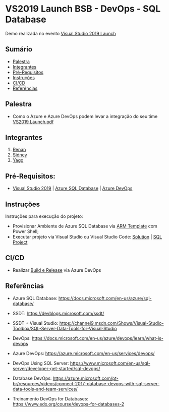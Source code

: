 # VS2019 Launch BSB - DevOps - SQL Database
Demo realizada no evento  [Visual Studio 2019 Launch](https://www.meetup.com/DevelopersBR/events/260461888/)

## Sumário
* [Palestra](#palestra)
* [Integrantes](#integrantes)
* [Pré-Requisitos](#prerequisitos)
* [Instruções](#instrucoes)
* [CI/CD](#ci/cd)
* [Referências](#referencias)

## Palestra
* Como o Azure e Azure DevOps podem levar a integração do seu time  
[VS2019 Launch.pdf](https://github.com/sidneyocirqueira/vs2019-launch-bsb-sqldb/tree/master/pdf)

## Integrantes
1. [Renan](https://github.com/renanlq) 
2. [Sidney](https://github.com/sidneyocirqueira)
3. [Yago](https://github.com/yagoluiz)

## Pré-Requisitos:
* [Visual Studio 2019](https://visualstudio.microsoft.com/vs/preview/) | [Azure SQL Database](https://azure.microsoft.com/en-us/services/sql-database/) | [Azure DevOps](https://azure.microsoft.com/en-us/services/devops/)

## Instruções
Instruções para execução do projeto:
* Provisionar Ambiente de Azure SQL Database via [ARM Template](https://github.com/sidneyocirqueira/vs2019-launch-bsb-sqldb/tree/master/arm) com Power Shell;
* Executar projeto via Visual Studio ou Visual Studio Code: [Solution](https://github.com/sidneyocirqueira/vs2019-launch-bsb-sqldb/blob/master/VS2019.sln) |  [SQL Project](https://github.com/sidneyocirqueira/vs2019-launch-bsb-sqldb/blob/master/src/VS2019.Database/VS2019.Database.sqlproj)

## CI/CD
* Realizar [Build e Release](https://docs.microsoft.com/en-us/azure/devops/pipelines/?view=azure-devops) via Azure DevOps

## Referências 
* Azure SQL Database: https://docs.microsoft.com/en-us/azure/sql-database/

* SSDT: https://devblogs.microsoft.com/ssdt/

* SSDT + Visual Studio: https://channel9.msdn.com/Shows/Visual-Studio-Toolbox/SQL-Server-Data-Tools-for-Visual-Studio

* DevOps: https://docs.microsoft.com/en-us/azure/devops/learn/what-is-devops

* Azure DevOps: https://azure.microsoft.com/en-us/services/devops/

* DevOps Using SQL Server: https://www.microsoft.com/en-us/sql-server/developer-get-started/sql-devops/

* Database DevOps: https://azure.microsoft.com/pt-br/resources/videos/connect-2017-database-devops-with-sql-server-data-tools-and-team-services/

* Treinamento DevOps for Databases: https://www.edx.org/course/devops-for-databases-2 
